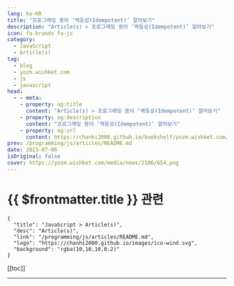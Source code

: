 ```yaml
---
lang: ko-KR
title: "프로그래밍 용어 ‘멱등성(Idempotent)’ 알아보기"
description: "Article(s) > 프로그래밍 용어 ‘멱등성(Idempotent)’ 알아보기"
icon: fa-brands fa-js
category: 
  - JavaScript
  - Article(s)
tag: 
  - blog
  - yozm.wishket.com
  - js
  - javascript
head:
  - - meta:
    - property: og:title
      content: "Article(s) > 프로그래밍 용어 ‘멱등성(Idempotent)’ 알아보기"
    - property: og:description
      content: "프로그래밍 용어 ‘멱등성(Idempotent)’ 알아보기"
    - property: og:url
      content: https://chanhi2000.github.io/bookshelf/yozm.wishket.com/2106.html
prev: /programming/js/articles/README.md
date: 2023-07-06
isOriginal: false
cover: https://yozm.wishket.com/media/news/2106/654.png
---
```


# {{ $frontmatter.title }} 관련

```component VPCard
{
  "title": "JavaScript > Article(s)",
  "desc": "Article(s)",
  "link": "/programming/js/articles/README.md",
  "logo": "https://chanhi2000.github.io/images/ico-wind.svg",
  "background": "rgba(10,10,10,0.2)"
}
```

[[toc]]

---

<SiteInfo
  name="프로그래밍 용어 ‘멱등성(Idempotent)’ 알아보기 | 요즘IT"
  desc="‘멱등(Idempotent)하다’는 생소한 표현이지만 알고 보면 쉽습니다. 컴퓨터 과학에서 멱등하다는 것은 첫 번째 수행을 한 뒤 여러 차례 적용해도 결과를 변경시키지 않는 작업 또는 기능의 속성을 뜻하는데요. 즉, 멱등한 작업의 결과는 한 번 수행하든 여러 번 수행하든 같습니다. 예를 들어, 어떤 숫자에 1을 곱하는 연산은 여러 번 수행해도 처음 1을 곱한 것과 같은 숫자가 되기 때문에 멱등합니다. 마찬가지로 숫자의 절대값을 계산하는 절대값 함수는 같은 값에 대해 여러 번 수행해도 처음과 항상 같은 숫자가 돌아오기 때문에 멱등 함수라고 부릅니다."
  url="https://yozm.wishket.com/magazine/detail/2106/"
  logo="https://yozm.wishket.com/favicon.ico"
  preview="https://yozm.wishket.com/media/news/2106/654.png"/>

<!-- TODO: 작성 -->

